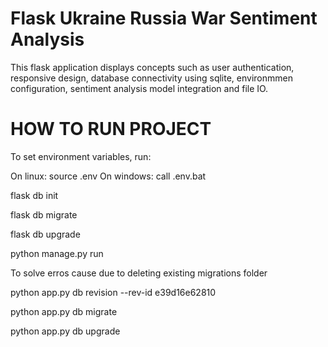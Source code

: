 # Flask Ukraine Russia War Sentiment Analysis
This flask application displays concepts such as user authentication, responsive design, database connectivity using sqlite, environmmen configuration, sentiment analysis model integration and file IO.
# HOW TO RUN PROJECT

To set environment variables, run:

On linux: source .env
On windows: call .env.bat



flask db init

flask db migrate

flask db upgrade

python manage.py run


To solve erros cause due to deleting existing migrations folder

python app.py db revision --rev-id e39d16e62810  

python app.py db migrate  

python app.py db upgrade
